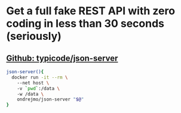 # Get a full fake REST API with zero coding in less than 30 seconds (seriously)
## [Github: typicode/json-server](https://github.com/typicode/json-server)
```bash
json-server(){  
  docker run -it --rm \  
    --net host \  
    -v `pwd`:/data \  
    -w /data \  
    ondrejmo/json-server "$@"  
}  
```
